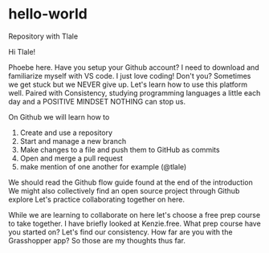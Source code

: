  # hello-world
 Repository with Tlale

Hi Tlale!

Phoebe here. Have you setup your Github account? I need to download and familiarize myself with VS code. 
I just love coding! Don't you? Sometimes we get stuck but we NEVER give up. Let's learn how to use this platform well.
Paired with Consistency, studying programming languages a little each day and a POSITIVE MINDSET NOTHING can stop us.

On Github we will  learn how to 
1. Create and use a repository
2. Start and manage a new branch
3. Make changes to a file and push them to GitHub as commits
4. Open and merge a pull request
5. make mention of one another for example (@tlale)

We should read the Github flow guide found at the end of the introduction
We might also collectively find an open source project through Github explore
Let's practice collaborating together on here.


While we are learning to collaborate on here let's choose a free prep course to take together.
I have briefly looked at Kenzie.free. What prep course have you started on? Let's find our consistency. 
How far are you with the Grasshopper app?
So those are my thoughts thus far.


